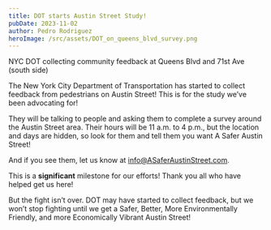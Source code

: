 ```yaml
---
title: DOT starts Austin Street Study!
pubDate: 2023-11-02
author: Pedro Rodriguez
heroImage: /src/assets/DOT_on_queens_blvd_survey.png
---
```

NYC DOT collecting community feedback at Queens Blvd and 71st Ave (south side)

The New York City Department of Transportation has started to collect feedback from pedestrians on Austin Street! This is for the study we’ve been advocating for!

They will be talking to people and asking them to complete a survey around the Austin Street area. Their hours will be 11 a.m. to 4 p.m., but the location and days are hidden, so look for them and tell them you want A Safer Austin Street!

And if you see them, let us know at info@ASaferAustinStreet.com.

This is a **significant** milestone for our efforts! Thank you all who have helped get us here!

But the fight isn’t over. DOT may have started to collect feedback, but we won’t stop fighting until we get a Safer, Better, More Environmentally Friendly, and more Economically Vibrant Austin Street!

